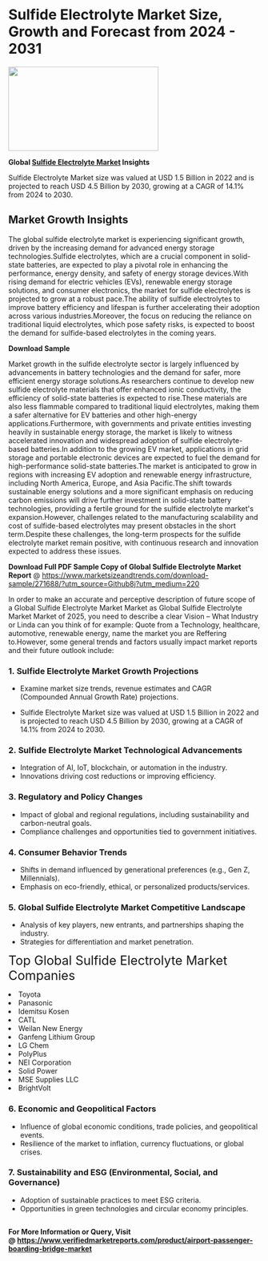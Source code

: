 <H1>Sulfide Electrolyte Market Size, Growth and Forecast from 2024 - 2031</H1><img class="aligncenter size-medium wp-image-584254" src="https://thirdeyenews.in/wp-content/uploads/2024/09/Global-Market-Research-300x168.jpeg" alt="" width="300" height="168" /><p><strong>Global&nbsp;<a href="https://www.marketsizeandtrends.com/download-sample/271688/?utm_source=Github8j?utm_medium=220">Sulfide Electrolyte Market</a> Insights</strong></p><p>Sulfide Electrolyte Market size was valued at USD 1.5 Billion in 2022 and is projected to reach USD 4.5 Billion by 2030, growing at a CAGR of 14.1% from 2024 to 2030.</p><p><h2>Market Growth Insights</h2> <p>The global sulfide electrolyte market is experiencing significant growth, driven by the increasing demand for advanced energy storage technologies.Sulfide electrolytes, which are a crucial component in solid-state batteries, are expected to play a pivotal role in enhancing the performance, energy density, and safety of energy storage devices.With rising demand for electric vehicles (EVs), renewable energy storage solutions, and consumer electronics, the market for sulfide electrolytes is projected to grow at a robust pace.The ability of sulfide electrolytes to improve battery efficiency and lifespan is further accelerating their adoption across various industries.Moreover, the focus on reducing the reliance on traditional liquid electrolytes, which pose safety risks, is expected to boost the demand for sulfide-based electrolytes in the coming years.</p> <p><strong>Download Sample</strong></p> <p>Market growth in the sulfide electrolyte sector is largely influenced by advancements in battery technologies and the demand for safer, more efficient energy storage solutions.As researchers continue to develop new sulfide electrolyte materials that offer enhanced ionic conductivity, the efficiency of solid-state batteries is expected to rise.These materials are also less flammable compared to traditional liquid electrolytes, making them a safer alternative for EV batteries and other high-energy applications.Furthermore, with governments and private entities investing heavily in sustainable energy storage, the market is likely to witness accelerated innovation and widespread adoption of sulfide electrolyte-based batteries.In addition to the growing EV market, applications in grid storage and portable electronic devices are expected to fuel the demand for high-performance solid-state batteries.The market is anticipated to grow in regions with increasing EV adoption and renewable energy infrastructure, including North America, Europe, and Asia Pacific.The shift towards sustainable energy solutions and a more significant emphasis on reducing carbon emissions will drive further investment in solid-state battery technologies, providing a fertile ground for the sulfide electrolyte market's expansion.However, challenges related to the manufacturing scalability and cost of sulfide-based electrolytes may present obstacles in the short term.Despite these challenges, the long-term prospects for the sulfide electrolyte market remain positive, with continuous research and innovation expected to address these issues.<p><span class=""><strong>Download Full PDF Sample Copy of Global Sulfide Electrolyte Market Report</strong> @ <a href="https://www.marketsizeandtrends.com/download-sample/271688/?utm_source=Github8j?utm_medium=220" target="_blank">https://www.marketsizeandtrends.com/download-sample/271688/?utm_source=Github8j?utm_medium=220</a></span></p><p>In order to make an accurate and perceptive description of future scope of a Global&nbsp;Sulfide Electrolyte Market Market as Global&nbsp;Sulfide Electrolyte Market Market of 2025, you need to describe a clear Vision &ndash; What Industry or Linda can you think of for example: Quote from a Technology, healthcare, automotive, renewable energy, name the market you are Reffering to.However, some general trends and factors usually impact market reports and their future outlook include:</p><h3>1.&nbsp;<strong>Sulfide Electrolyte Market Growth Projections</strong></h3><ul><li>Examine market size trends, revenue estimates and CAGR (Compounded Annual Growth Rate) projections.</li><li><p>Sulfide Electrolyte Market size was valued at USD 1.5 Billion in 2022 and is projected to reach USD 4.5 Billion by 2030, growing at a CAGR of 14.1% from 2024 to 2030.</p></li></ul><h3>2.&nbsp;<strong>Sulfide Electrolyte Market Technological Advancements</strong></h3><ul><li>Integration of AI, IoT, blockchain, or automation in the industry.</li><li>Innovations driving cost reductions or improving efficiency.</li></ul><h3>3.&nbsp;<strong>Regulatory and Policy Changes</strong></h3><ul><li>Impact of global and regional regulations, including sustainability and carbon-neutral goals.</li><li>Compliance challenges and opportunities tied to government initiatives.</li></ul><h3>4.&nbsp;<strong>Consumer Behavior Trends</strong></h3><ul><li>Shifts in demand influenced by generational preferences (e.g., Gen Z, Millennials).</li><li>Emphasis on eco-friendly, ethical, or personalized products/services.</li></ul><h3>5.&nbsp;<strong>Global Sulfide Electrolyte Market Competitive Landscape</strong></h3><ul><li>Analysis of key players, new entrants, and partnerships shaping the industry.</li><li>Strategies for differentiation and market penetration.</li></ul><p data-pm-slice="1 1 []"><span style="color: inherit; font-family: inherit; font-size: 25px;">Top Global Sulfide Electrolyte Market Companies</span></p><div class="" data-test-id=""><p><li>Toyota</li><li> Panasonic</li><li> Idemitsu Kosen</li><li> CATL</li><li> Weilan New Energy</li><li> Ganfeng Lithium Group</li><li> LG Chem</li><li> PolyPlus</li><li> NEI Corporation</li><li> Solid Power</li><li> MSE Supplies LLC</li><li> BrightVolt</li></p></div><h3>6.&nbsp;<strong>Economic and Geopolitical Factors</strong></h3><ul><li>Influence of global economic conditions, trade policies, and geopolitical events.</li><li>Resilience of the market to inflation, currency fluctuations, or global crises.</li></ul><h3>7.&nbsp;<strong>Sustainability and ESG (Environmental, Social, and Governance)</strong></h3><ul><li>Adoption of sustainable practices to meet ESG criteria.</li><li>Opportunities in green technologies and circular economy principles.</li></ul><h2><strong style="font-size: 14px;">For More Information or Query, Visit @&nbsp;</strong><a style="background-color: #ffffff; font-size: 14px;" href="https://www.marketsizeandtrends.com/report/sulfide-electrolyte-market/" target="_blank">https://www.verifiedmarketreports.com/product/airport-passenger-boarding-bridge-market</a></h2>